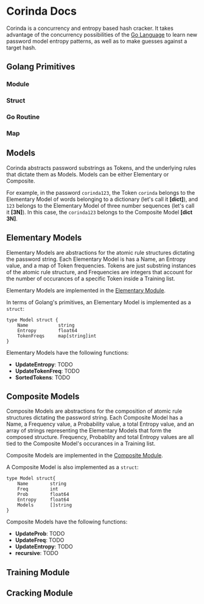 # Corinda Docs

Corinda is a concurrency and entropy based hash cracker. It takes advantage of the concurrency possibilities of the [Go Language](https://golang.org/) to learn new password model entropy patterns, as well as to make guesses against a target hash.

## Golang Primitives

### Module
### Struct
### Go Routine
### Map

## Models

Corinda abstracts password substrings as Tokens, and the underlying rules that dictate them as Models. Models can be either Elementary or Composite.

For example, in the password `corinda123`, the Token `corinda` belongs to the Elementary Model of words belonging to a dictionary (let's call it **[dict]**), and `123` belongs to the Elementary Model of three number sequences (let's call it **[3N]**). In this case, the `corinda123` belongs to the Composite Model **[dict 3N]**.

## Elementary Models

Elementary Models are abstractions for the atomic rule structures dictating the password string. Each Elementary Model is has a Name, an Entropy value, and a map of Token frequencies. Tokens are just substring instances of the atomic rule structure, and Frequencies are integers that account for the number of occurances of a specific Token inside a Training list.

Elementary Models are implemented in the [Elementary Module](https://github.com/bernardoaraujor/corinda/blob/master/elementary/elementary.go).

In terms of Golang's primitives, an Elementary Model is implemented as a `struct`:

```
type Model struct {
	Name           string
	Entropy        float64
	TokenFreqs     map[string]int
}
```

Elementary Models have the following functions:

 - **UpdateEntropy**: TODO
 - **UpdateTokenFreq**: TODO
 - **SortedTokens**: TODO

## Composite Models

Composite Models are abstractions for the composition of atomic rule structures dictating the password string. Each Composite Model has a Name, a Frequency value, a Probability value, a total Entropy value, and an array of strings representing the Elementary Models that form the composed structure. Frequency, Probablity and total Entropy values are all tied to the Composite Model's occurances in a Training list.

Composite Models are implemented in the [Composite Module](https://github.com/bernardoaraujor/corinda/blob/master/composite/composite.go).

A Composite Model is also implemented as a `struct`:

```
type Model struct{
	Name        string
	Freq        int
	Prob 	    float64
	Entropy     float64
	Models      []string
}
```

Composite Models have the following functions:

 - **UpdateProb**: TODO
 - **UpdateFreq**: TODO
 - **UpdateEntropy**: TODO
 - **recursive**: TODO

## Training Module

## Cracking Module
